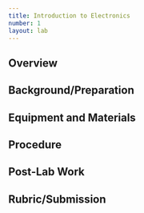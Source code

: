 ```yaml
---
title: Introduction to Electronics
number: 1
layout: lab
---
```


## Overview

## Background/Preparation

## Equipment and Materials

## Procedure

## Post-Lab Work

## Rubric/Submission
